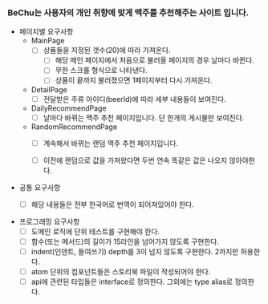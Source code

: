### BeChu는 사용자의 개인 취향에 맞게 맥주를 추천해주는 사이트 입니다.

- 페이지별 요구사항
  - MainPage
      - [ ] 상품들을 지정된 갯수(20)에 따라 가져온다.
          - [ ] 해당 메인 페이지에서 처음으로 불러올 페이지의 경우 날마다 바뀐다.
          - [ ] 무한 스크롤 형식으로 나타낸다.
          - [ ] 상품이 끝까지 불러졌으면 1페이지부터 다시 가져온다.
  - DetailPage
      - [ ] 전달받은 주류 아이디(beerId)에 따라 세부 내용들이 보여진다.
  - DailyRecommendPage
      - [ ] 날마다 바뀌는 맥주 추천 페이지입니다. 단 한개의 게시물만 보여진다.
  - RandomRecommendPage
      - [ ] 계속해서 바뀌는 랜덤 맥주 추천 페이지입니다.
      - [ ] 이전에 랜덤으로 값을 가져왔다면 두번 연속 똑같은 값은 나오지 않아야한다.
  

- 공통 요구사항
    - [ ] 해당 내용들은 전부 한국어로 번역이 되어져있어야 한다.


- 프로그래밍 요구사항
    - [ ] 도메인 로직에 단위 테스트를 구현해야 한다.
    - [ ] 함수(또는 메서드)의 길이가 15라인을 넘어가지 않도록 구현한다.
    - [ ] indent(인덴트, 들여쓰기) depth를 3이 넘지 않도록 구현한다. 2까지만 허용한다.
    - [ ] atom 단위의 컴포넌트들은 스토리북 파일이 작성되어야 한다.
    - [ ] api에 관련된 타입들은 interface로 정의한다. 그외에는 type alias로 정의한다.